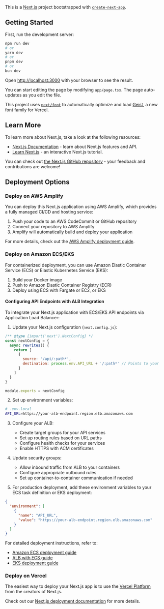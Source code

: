 This is a [Next.js](https://nextjs.org) project bootstrapped with [`create-next-app`](https://nextjs.org/docs/app/api-reference/cli/create-next-app).

## Getting Started

First, run the development server:

```bash
npm run dev
# or
yarn dev
# or
pnpm dev
# or
bun dev
```

Open [http://localhost:3000](http://localhost:3000) with your browser to see the result.

You can start editing the page by modifying `app/page.tsx`. The page auto-updates as you edit the file.

This project uses [`next/font`](https://nextjs.org/docs/app/building-your-application/optimizing/fonts) to automatically optimize and load [Geist](https://vercel.com/font), a new font family for Vercel.

## Learn More

To learn more about Next.js, take a look at the following resources:

- [Next.js Documentation](https://nextjs.org/docs) - learn about Next.js features and API.
- [Learn Next.js](https://nextjs.org/learn) - an interactive Next.js tutorial.

You can check out [the Next.js GitHub repository](https://github.com/vercel/next.js) - your feedback and contributions are welcome!

## Deployment Options

### Deploy on AWS Amplify

You can deploy this Next.js application using AWS Amplify, which provides a fully managed CI/CD and hosting service:

1. Push your code to an AWS CodeCommit or GitHub repository
2. Connect your repository to AWS Amplify
3. Amplify will automatically build and deploy your application

For more details, check out the [AWS Amplify deployment guide](https://docs.aws.amazon.com/amplify/latest/userguide/deploy-nextjs.html).

### Deploy on Amazon ECS/EKS

For containerized deployment, you can use Amazon Elastic Container Service (ECS) or Elastic Kubernetes Service (EKS):

1. Build your Docker image
2. Push to Amazon Elastic Container Registry (ECR)
3. Deploy using ECS with Fargate or EC2, or EKS

#### Configuring API Endpoints with ALB Integration

To integrate your Next.js application with ECS/EKS API endpoints via Application Load Balancer:

1. Update your Next.js configuration (`next.config.js`):
```javascript
/** @type {import('next').NextConfig} */
const nextConfig = {
  async rewrites() {
    return [
      {
        source: '/api/:path*',
        destination: process.env.API_URL + '/:path*' // Points to your ALB endpoint
      }
    ]
  }
}

module.exports = nextConfig
```

2. Set up environment variables:
```bash
# .env.local
API_URL=https://your-alb-endpoint.region.elb.amazonaws.com
```

3. Configure your ALB:
   - Create target groups for your API services
   - Set up routing rules based on URL paths
   - Configure health checks for your services
   - Enable HTTPS with ACM certificates

4. Update security groups:
   - Allow inbound traffic from ALB to your containers
   - Configure appropriate outbound rules
   - Set up container-to-container communication if needed

5. For production deployment, add these environment variables to your ECS task definition or EKS deployment:
```json
{
  "environment": [
    {
      "name": "API_URL",
      "value": "https://your-alb-endpoint.region.elb.amazonaws.com"
    }
  ]
}
```

For detailed deployment instructions, refer to:
- [Amazon ECS deployment guide](https://docs.aws.amazon.com/AmazonECS/latest/developerguide/getting-started.html)
- [ALB with ECS guide](https://docs.aws.amazon.com/AmazonECS/latest/developerguide/service-load-balancing.html)
- [EKS deployment guide](https://docs.aws.amazon.com/eks/latest/userguide/getting-started.html)

### Deploy on Vercel

The easiest way to deploy your Next.js app is to use the [Vercel Platform](https://vercel.com/new?utm_medium=default-template&filter=next.js&utm_source=create-next-app&utm_campaign=create-next-app-readme) from the creators of Next.js.

Check out our [Next.js deployment documentation](https://nextjs.org/docs/app/building-your-application/deploying) for more details.
